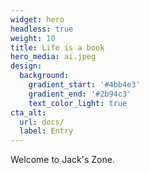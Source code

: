 ```yaml
---
widget: hero
headless: true
weight: 10
title: Life is a book
hero_media: ai.jpeg
design:
  background:
    gradient_start: '#4bb4e3'
    gradient_end: '#2b94c3'
    text_color_light: true
cta_alt:
  url: docs/
  label: Entry
---
```


<!--Published with the [Wowchemy Website Builder](https://sourcethemes.com/academic/) for Hugo.-->

Welcome to Jack's Zone.

<!-- <a class="github-button" href="https://github.com/wowchemy/wowchemy-hugo-modules" data-icon="octicon-star" data-size="large" data-show-count="true" aria-label="Star Wowchemy Website Builder for Hugo">Star Wowchemy Website Builder for Hugo</a><br><a class="github-button" href="https://github.com/wowchemy/starter-book" data-icon="octicon-star" data-size="large" data-show-count="true" aria-label="Star the Book template">Star the Book template</a><script async defer src="https://buttons.github.io/buttons.js"></script> -->
